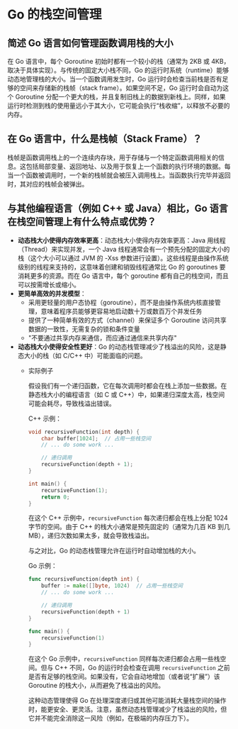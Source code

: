 # Go 的栈空间管理

## 简述 Go 语言如何管理函数调用栈的大小

在 Go 语言中，每个 Goroutine 初始时都有一个较小的栈（通常为 2KB 或 4KB，取决于具体实现）。与传统的固定大小栈不同，Go 的运行时系统（runtime）能够动态地管理栈的大小。当一个函数调用发生时，Go 运行时会检查当前栈是否有足够的空间来存储新的栈帧（stack frame）。如果空间不足，Go 运行时会自动为这个 Goroutine 分配一个更大的栈，并且复制旧栈上的数据到新栈上。同样，如果运行时检测到栈的使用量远小于其大小，它可能会执行“栈收缩”，以释放不必要的内存。

## 在 Go 语言中，什么是栈帧（Stack Frame）？

栈帧是函数调用栈上的一个连续内存块，用于存储与一个特定函数调用相关的信息。这包括局部变量、返回地址、以及用于恢复上一个函数的执行环境的数据。每当一个函数被调用时，一个新的栈帧就会被压入调用栈上。当函数执行完毕并返回时，其对应的栈帧会被弹出。

## 与其他编程语言（例如 C++ 或 Java）相比，Go 语言在栈空间管理上有什么特点或优势？

- **动态栈大小使得内存效率更高**：动态栈大小使得内存效率更高：Java 用线程（Thread）来实现并发，一个 Java 线程通常会有一个预先分配的固定大小的栈（这个大小可以通过 JVM 的 -Xss 参数进行设置）。这些线程是由操作系统级别的线程来支持的，这意味着创建和销毁线程通常比 Go 的 goroutines 要消耗更多的资源。而在 Go 语言中，每个 goroutine 都有自己的栈空间，而且可以按需增长或缩小。
- **更简单高效的并发模型**：
  - 采用更轻量的用户态协程（goroutine），而不是由操作系统内核直接管理，意味着程序员能够更容易地启动数十万或数百万个并发任务
  - 提供了一种简单有效的方式（channel）来保证多个 Goroutine 访问共享数据的一致性，无需复杂的锁和条件变量
  - "不要通过共享内存来通信，而应通过通信来共享内存"
- **动态栈大小使得安全性更好**：Go 的动态栈管理减少了栈溢出的风险，这是静态大小的栈（如 C/C++ 中）可能面临的问题。
  - 实际例子
  
    假设我们有一个递归函数，它在每次调用时都会在栈上添加一些数据。在静态栈大小的编程语言（如 C 或 C++）中，如果递归深度太高，栈空间可能会耗尽，导致栈溢出错误。
  
    C++ 示例：

    ```cpp
    void recursiveFunction(int depth) {
        char buffer[1024];  // 占用一些栈空间
        // ... do some work ...
    
        // 递归调用
        recursiveFunction(depth + 1);
    }
    
    int main() {
        recursiveFunction(1);
        return 0;
    }
    
    ```

    在这个 C++ 示例中，`recursiveFunction` 每次递归都会在栈上分配 1024 字节的空间。由于 C++ 的栈大小通常是预先固定的（通常为几百 KB 到几 MB），递归次数如果太多，就会导致栈溢出。

    与之对比，Go 的动态栈管理允许在运行时自动增加栈的大小。

    Go 示例：

    ```go
    func recursiveFunction(depth int) {
        buffer := make([]byte, 1024)  // 占用一些栈空间
        // ... do some work ...
    
        // 递归调用
        recursiveFunction(depth + 1)
    }
    
    func main() {
        recursiveFunction(1)
    }
    
    ```

    在这个 Go 示例中，`recursiveFunction` 同样每次递归都会占用一些栈空间。但与 C++ 不同，Go 的运行时会检查在调用 `recursiveFunction` 之前是否有足够的栈空间。如果没有，它会自动地增加（或者说“扩展”）该 Goroutine 的栈大小，从而避免了栈溢出的风险。

    这种动态管理使得 Go 在处理深度递归或其他可能消耗大量栈空间的操作时，能更安全、更灵活。注意，虽然动态栈管理减少了栈溢出的风险，但它并不能完全消除这一风险（例如，在极端的内存压力下）。
